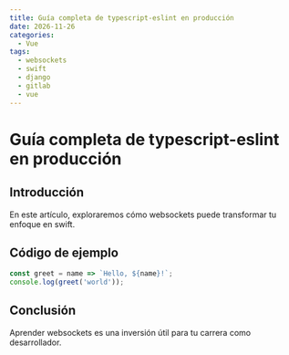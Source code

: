 ```yaml
---
title: Guía completa de typescript-eslint en producción
date: 2026-11-26
categories:
  - Vue
tags:
  - websockets
  - swift
  - django
  - gitlab
  - vue
---
```


# Guía completa de typescript-eslint en producción

## Introducción

En este artículo, exploraremos cómo websockets puede transformar tu enfoque en swift.

## Código de ejemplo

```javascript
const greet = name => `Hello, ${name}!`;
console.log(greet('world'));
```

## Conclusión

Aprender websockets es una inversión útil para tu carrera como desarrollador.